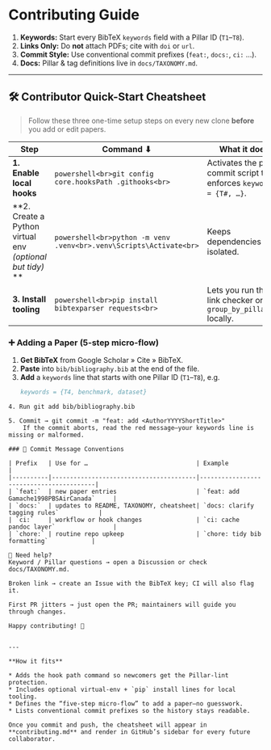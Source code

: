# Contributing Guide

1. **Keywords:** Start every BibTeX `keywords` field with a Pillar ID (`T1`–`T8`).  
2. **Links Only:** Do **not** attach PDFs; cite with `doi` or `url`.  
3. **Commit Style:** Use conventional commit prefixes (`feat:`, `docs:`, `ci:` …).  
4. **Docs:** Pillar & tag definitions live in `docs/TAXONOMY.md`.

---

## 🛠️ Contributor Quick-Start Cheatsheet

> Follow these three one-time setup steps on every new clone **before** you add or edit papers.

| Step | Command ⬇ | What it does |
|------|-----------|--------------|
| **1. Enable local hooks** | ```powershell<br>git config core.hooksPath .githooks<br>``` | Activates the pre-commit script that enforces `keywords = {T#, …}`. |
| **2. Create a Python virtual env *(optional but tidy)* ** | ```powershell<br>python -m venv .venv<br>.venv\Scripts\Activate<br>``` | Keeps dependencies isolated. |
| **3. Install tooling** | ```powershell<br>pip install bibtexparser requests<br>``` | Lets you run the link checker or `group_by_pillar.py` locally. |

### ➕ Adding a Paper (5-step micro-flow)

1. **Get BibTeX** from Google Scholar » Cite » BibTeX.  
2. **Paste** into `bib/bibliography.bib` at the end of the file.  
3. **Add** a `keywords` line that starts with one Pillar ID (`T1`–`T8`), e.g.  
   ```bibtex
   keywords = {T4, benchmark, dataset}
```
4. Run git add bib/bibliography.bib

5. Commit → git commit -m "feat: add <AuthorYYYYShortTitle>"
    If the commit aborts, read the red message—your keywords line is missing or malformed.

### 📄 Commit Message Conventions

| Prefix   | Use for …                              | Example                                 |
|----------|----------------------------------------|-----------------------------------------|
| `feat:`  | new paper entries                      | `feat: add Gamache1998PBSAirCanada`     |
| `docs:`  | updates to README, TAXONOMY, cheatsheet| `docs: clarify tagging rules`           |
| `ci:`    | workflow or hook changes               | `ci: cache pandoc layer`                |
| `chore:` | routine repo upkeep                    | `chore: tidy bib formatting`            |

🧐 Need help?
Keyword / Pillar questions → open a Discussion or check docs/TAXONOMY.md.

Broken link → create an Issue with the BibTeX key; CI will also flag it.

First PR jitters → just open the PR; maintainers will guide you through changes.

Happy contributing! 🚀


---

**How it fits**

* Adds the hook path command so newcomers get the Pillar-lint protection.  
* Includes optional virtual-env + `pip` install lines for local tooling.  
* Defines the “five-step micro-flow” to add a paper—no guesswork.  
* Lists conventional commit prefixes so the history stays readable.

Once you commit and push, the cheatsheet will appear in **contributing.md** and render in GitHub’s sidebar for every future collaborator.


